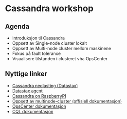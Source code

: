 # Cassandra workshop #

## Agenda ##
- Introduksjon til Cassandra
- Oppsett av Single-node cluster lokalt
- Oppsett av Multi-node cluster mellom maskinene
 - Fokus på fault tolerance
 - Visualisere tilstanden i clusteret vha OpsCenter

## Nyttige linker ##
- [Cassandra nedlasting (Datastax)](http://planetcassandra.org/cassandra/)
- [Datastax agent](http://www.datastax.com/documentation/opscenter/5.1/opsc/install/opsc-agentInstallManual_t.html)
- [Cassandra on RaspberryPI](http://blablatech.com/blog/cassandra-gets-in-blablacar/)
- [Oppsett av multinode-cluster (offisiell dokumentasjon)](http://www.datastax.com/documentation/cassandra/2.0/cassandra/initialize/initializeSingleDS.html)
- [OpsCenter dokumentasjon](http://www.datastax.com/documentation/opscenter/5.1/opsc/about_c.html)
- [CQL dokumentasjon](http://www.datastax.com/documentation/cql/3.1/cql/cql_intro_c.html)
